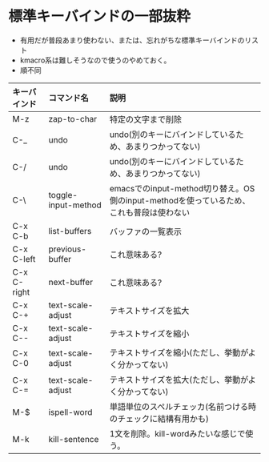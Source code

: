 # 標準キーバインドの一部抜粋

* 有用だが普段あまり使わない、または、忘れがちな標準キーバインドのリスト
* kmacro系は難しそうなので使うのやめておく。
* 順不同

| キーバインド | コマンド名 | 説明 |
|:--------------|:------------------|:---------------------------------------------------|
| M-z | zap-to-char| 特定の文字まで削除 |
| C-_ | undo | undo(別のキーにバインドしているため、あまりつかってない) |
| C-/ | undo | undo(別のキーにバインドしているため、あまりつかってない) |
| C-\ | toggle-input-method | emacsでのinput-method切り替え。OS側のinput-methodを使っているため、これも普段は使わない|
| C-x C-b | list-buffers | バッファの一覧表示 |
| C-x C-left | previous-buffer | これ意味ある? |
| C-x C-right | next-buffer | これ意味ある? |
| C-x C-+ | text-scale-adjust | テキストサイズを拡大 |
| C-x C-- |	text-scale-adjust | テキストサイズを縮小 |
| C-x C-0 |	text-scale-adjust | テキストサイズを縮小(ただし、挙動がよく分かってない) |
| C-x C-= | text-scale-adjust | テキストサイズを拡大(ただし、挙動がよく分かってない) |
| M-$ | ispell-word | 単語単位のスペルチェッカ(名前つける時のチェックに結構有用かも) |
| M-k | kill-sentence | 1文を削除。kill-wordみたいな感じで使う。 |
